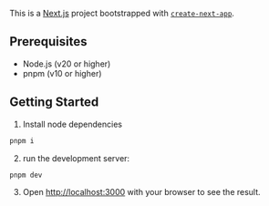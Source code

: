 This is a [Next.js](https://nextjs.org) project bootstrapped with [`create-next-app`](https://nextjs.org/docs/app/api-reference/cli/create-next-app).

## Prerequisites

- Node.js (v20 or higher)
- pnpm (v10 or higher)

## Getting Started

1. Install node dependencies

```bash
pnpm i
```

2. run the development server:

```bash
pnpm dev
```

3. Open [http://localhost:3000](http://localhost:3000) with your browser to see the result.
